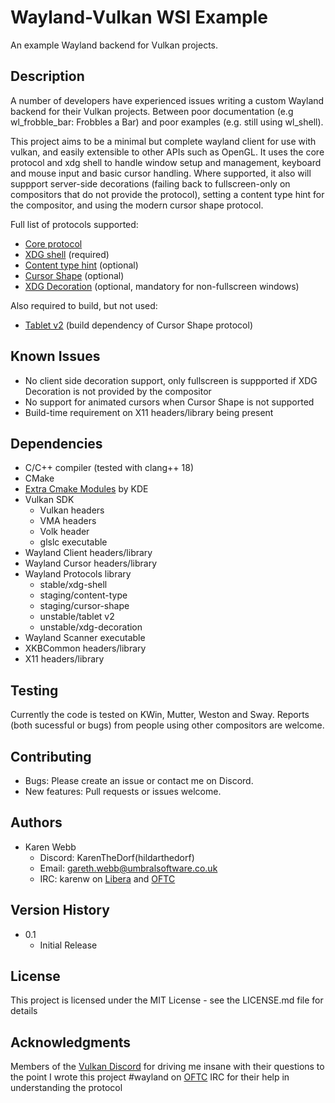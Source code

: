 # Wayland-Vulkan WSI Example

An example Wayland backend for Vulkan projects.

## Description

A number of developers have experienced issues writing a custom Wayland backend for their Vulkan projects. Between poor documentation (e.g wl_frobble_bar: Frobbles a Bar) and poor examples (e.g. still using wl_shell).

This project aims to be a minimal but complete wayland client for use with vulkan, and easily extensible to other APIs such as OpenGL. It uses the core protocol and xdg shell to handle window setup and management, keyboard and mouse input and basic cursor handling.
Where supported, it also will suppport server-side decorations (failing back to fullscreen-only on compositors that do not provide the protocol), setting a content type hint for the compositor, and using the modern cursor shape protocol.

Full list of protocols supported:
* [Core protocol](https://wayland.app/protocols/wayland)
* [XDG shell](https://wayland.app/protocols/xdg-shell) (required)
* [Content type hint](https://wayland.app/protocols/content-type-v1) (optional)
* [Cursor Shape](https://wayland.app/protocols/cursor-shape-v1) (optional)
* [XDG Decoration](https://wayland.app/protocols/xdg-decoration-unstable-v1) (optional, mandatory for non-fullscreen windows)

Also required to build, but not used:
* [Tablet v2](https://wayland.app/protocols/tablet-v2) (build dependency of Cursor Shape protocol)

## Known Issues

* No client side decoration support, only fullscreen is suppported if XDG Decoration is not provided by the compositor
* No support for animated cursors when Cursor Shape is not supported
* Build-time requirement on X11 headers/library being present

## Dependencies

* C/C++ compiler (tested with clang++ 18)
* CMake
* [Extra Cmake Modules](https://api.kde.org/frameworks/extra-cmake-modules/html/index.html) by KDE
* Vulkan SDK
  * Vulkan headers
  * VMA headers
  * Volk header
  * glslc executable
* Wayland Client headers/library
* Wayland Cursor headers/library
* Wayland Protocols library
  * stable/xdg-shell
  * staging/content-type
  * staging/cursor-shape
  * unstable/tablet v2
  * unstable/xdg-decoration
* Wayland Scanner executable
* XKBCommon headers/library
* X11 headers/library

## Testing

Currently the code is tested on KWin, Mutter, Weston and Sway. Reports (both sucessful or bugs) from people using other compositors are welcome.

## Contributing

* Bugs: Please create an issue or contact me on Discord.
* New features: Pull requests or issues welcome.

## Authors

* Karen Webb
  * Discord: KarenTheDorf(hildarthedorf)
  * Email: [gareth.webb@umbralsoftware.co.uk](mailto:gareth.webb@umbralsoftware.co.uk)
  * IRC: karenw on [Libera](https://libera.chat/) and [OFTC](https://www.oftc.net/)

## Version History

* 0.1
    * Initial Release

## License

This project is licensed under the MIT License - see the LICENSE.md file for details

## Acknowledgments

Members of the [Vulkan Discord](https://www.discord.gg/vulkan) for driving me insane with their questions to the point I wrote this project
#wayland on [OFTC](https://www.oftc.net/) IRC for their help in understanding the protocol
